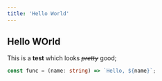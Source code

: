 ```yaml
---
title: 'Hello World'
---
```


## Hello WOrld

This is a **test** which looks ~~_pretty_~~ good;

```typescript
const func = (name: string) => `Hello, ${name}`;
```
